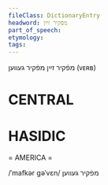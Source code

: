 ```yaml
---
fileClass: DictionaryEntry
headword: מפֿקיר זײַן
part_of_speech: 
etymology: 
tags: 
---
```

מפֿקיר זײַן
מפֿקיר געווען
(ᴠᴇʀʙ)

CENTRAL
========

HASIDIC
=======
= AMERICA = 

/ˈmafkər gəˈvɛn/ מפֿקיר געווען